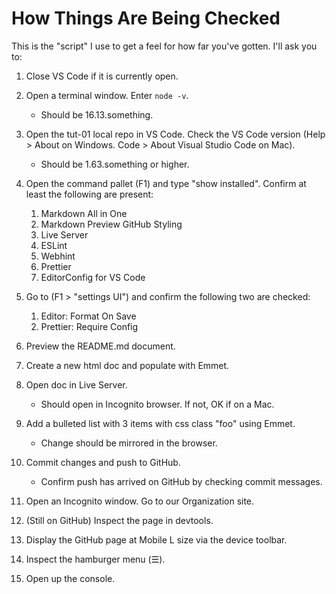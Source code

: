 # How Things Are Being Checked

This is the "script" I use to get a feel for how far you've gotten. I'll ask you to:

1. Close VS Code if it is currently open.

2. Open a terminal window. Enter `node -v`.
   - Should be 16.13.something.

3. Open the tut-01 local repo in VS Code. Check the VS Code version (Help > About on Windows. Code > About Visual Studio Code on Mac).
   - Should be 1.63.something or higher.

4. Open the command pallet (F1) and type "show installed". Confirm at least the following are present:
   1. Markdown All in One
   2. Markdown Preview GitHub Styling
   3. Live Server
   4. ESLint
   5. Webhint
   6. Prettier
   7. EditorConfig for VS Code

5. Go to (F1 > "settings UI") and confirm the following two are checked:
   1. Editor: Format On Save
   2. Prettier: Require Config

6. Preview the README.md document.

7. Create a new html doc and populate with Emmet.

8. Open doc in Live Server.
   - Should open in Incognito browser. If not, OK if on a Mac.

9. Add a bulleted list with 3 items with css class "foo" using Emmet.
   - Change should be mirrored in the browser.

1. Commit changes and push to GitHub.
   - Confirm push has arrived on GitHub by checking commit messages.

2.  Open an Incognito window. Go to our Organization site. 
   
3.  (Still on GitHub) Inspect the page in devtools.

5.  Display the GitHub page at Mobile L size via the device toolbar.

4.  Inspect the hamburger menu (☰).

6.  Open up the console.
